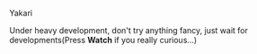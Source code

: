 Yakari

Under heavy development, don't try anything fancy, just wait for developments(Press **Watch** if you really curious...)